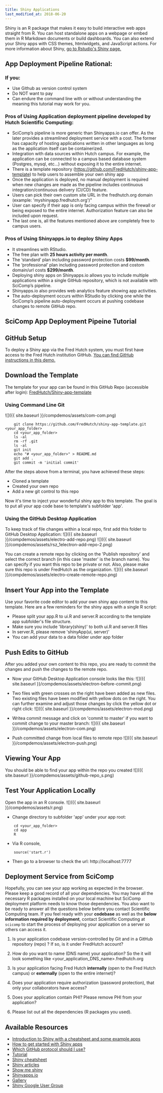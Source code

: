 ```yaml
---
title: Shiny Applications
last_modified_at: 2018-06-20
---
```


Shiny is an R package that makes it easy to build interactive web apps straight from R. You can host standalone apps on a webpage or embed them in R Markdown documents or build dashboards. You can also extend your Shiny apps with CSS themes, htmlwidgets, and JavaScript actions. For more information about Shiny, [go to Rstudio's Shiny page.](https://shiny.rstudio.com)

## App Deployment Pipeline Rational:

### If you:
- Use Github as version control system
- Do NOT want to pay 
- Can endure the command line with or without understanding the meaning this tutorial may work for you. 


### Pros of Using Application deployment pipeline developed by Hutch Scientific Computing:
- SciComp’s pipeline is more generic than Shinyapps.io can offer. As the later provides a streamlined deployment service with a cost. The former has capacity of hosting applications written in other languages as long as the application itself can be containerized. 
- Integration with data sources within Hutch campus. For example, the application can be connected to a campus based database system (Postgres, mysql, etc…) without exposing it to the entire internet. 
- There is a template repository (https://github.com/FredHutch/shiny-app-template) to help users to assemble your own shiny app
- Once the application is deployed, no manual deployment is required when new changes are made as the pipeline includes continuous integration/continuous delivery (CI/CD) feature. 
- Users can pick their own custom site URL in the fredhutch.org domain (example: 'myshinyapp.fredhutch.org')"
- User can specify if their app is only facing campus within the firewall or being exposed to the entire internet. Authorization feature can also be included upon request. 
- The last one is, all the features mentioned above are completely free to campus users. 


### Pros of Using Shinyapps.io to deploy Shiny Apps
- It streamlines with RStudio. 
- The free plan with **25 hours activity per month**. 
- The ‘standard’ plan including password protection costs **$99/month**.
- The ‘professional’ plan including password protection and costom domain/url costs **$299/month**.
- Deploying shiny apps on Shinyapps.io allows you to include multiple applications within a single GitHub repository, which is not available with SciComp’s pipeline. 
- Shinyapps.io also provides web analytics feature showing app activities. 
- The auto-deployment occurs within RStudio by clicking one while the SciComp’s pipeline auto-deployment occurs at pushing codebase changes to remote GitHub repo. 

## SciComp App Deployment Pipeine Tutorial

## GitHub Setup
To deploy a Shiny app via the Fred Hutch system, you must first have access to the Fred Hutch institution GitHub.  [You can find GitHub instructions in this demo.](https://fredhutch.github.io/wiki/compdemos/comp_github/)

## Download the Template
The template for your app can be found in this GitHub Repo (accessible after login):
[FredHutch/Shiny-app-template](https://github.com/FredHutch/shiny-app-template)

### Using Command Line Git
![]({{ site.baseurl }}/compdemos/assets/com-com.png)
```
    git clone https://github.com/FredHutch/shiny-app-template.git <your_app_folder>
    cd <your_app_folder>
    ls -al
    rm -rf .git
    ls -al
    git init
    echo "# <your_app_folder>" > README.md
    git add .
    git commit -m 'initial commit'
```
After the steps above from a terminal, you have achieved these steps:
- Cloned a template
- Created your own repo
- Add a new git control to this repo

Now it's time to inject your wonderful shiny app to this template. The goal is to put all your app code base to template's subfolder 'app'.  

### Using the GitHub Desktop Application

To keep track of file changes within a local repo, first add this folder to GitHub Desktop Application:
![]({{ site.baseurl }}/compdemos/assets/electro-add-repo.png)
![]({{ site.baseurl }}/compdemos/assets/rsz_1electron-add-repo-2.png)

You can create a remote repo by clicking on the 'Publish repository' and select the correct branch (in this case 'master' is the branch name). You can specify if you want this repo to be private or not. Also, please make sure this repo is under FredHutch as the organization.
![]({{ site.baseurl }}/compdemos/assets/electro-create-remote-repo.png)

## Insert Your App into the Template
Use your favorite code editor to add your own shiny app content to this template.  Here are a few reminders for the shiny apps with a single R script:

- Please split your app.R to ui.R and server.R according to the template app subfolder's file structure.
- Make sure you include 'library(shiny)' to both ui.R and server.R files
- In server.R, please remove 'shinyApp(ui, server)'
- You can add your data to a data folder under app folder

## Push Edits to GitHub
After you added your own content to this repo, you are ready to commit the changes and push the changes to the remote repo.

- Now your GitHub Desktop Application console looks like this:
![]({{ site.baseurl }}/compdemos/assets/electron-before-commit.png)

- Two files with green crosses on the right have been added as new files.
Two existing files have been modified with yellow dots on the right.
You can further examine and adjust those changes by click the yellow dot or right click:
![]({{ site.baseurl }}/compdemos/assets/electron-mod.png)

- Writea commit message and click on 'commit to master' if you want to commit change to your master branch:
![]({{ site.baseurl }}/compdemos/assets/electron-com.png)

- Push committed change from local files to remote repo
![]({{ site.baseurl }}/compdemos/assets/electron-push.png)

## Viewing Your App
You should be able to find your app within the repo you created
![]({{ site.baseurl }}/compdemos/assets/github-repo_s.png)

<!--Please also add topics 'r' and 'shiny'
![](/{{ site.baseurl }}/compdemos/assets/GitHub-add-labels-3.png)-->

## Test Your Application Locally
Open the app in an R console.
![]({{ site.baseurl }}/compdemos/assets/r.png)

- Change directory to subfolder 'app' under your app root:
``` 
    cd <your_app_folder>
    cd app
    R
```
- Via R console, 
``` 
    source('start.r') 
```

- Then go to a browser to check the url: http://localhost:7777



## Deployment Service from SciComp
Hopefully, you can see your app working as expected in the browser. Please keep a good record of all your dependencies. You may have all the necessary R packages installed on your local machine but SciComp deployment platform needs to know those dependencies.  You also want to be ready to answer all the questions below before you contact Scientific Computing team.  If you feel ready with your **codebase** as well as the **below information required by deployment**, contact Scientific Computing at `scicomp` to start the process of deploying your application on a server so others can access it.

1.  Is your application codebase version-controlled by Git and in a GitHub repository (repo) ?  If so, is it under FredHutch account?

2. How do you want to name (DNS name) your application? So the it will look something like <your_application_DNS_name>.fredhutch.org

3. Is your application facing Fred Hutch **internally** (open to the Fred Hutch campus) or **externally** (open to the entire internet)?

4. Does your application require authorization (password protection), that only your collaborators have access?

5. Does your application contain PHI? Please remove PHI from your application?

6. Please list out all the dependencies (R packages you used).


## Available Resources
- [Introduction to Shiny with a cheatsheet and some example apps](http://zevross.com/blog/2016/04/19/r-powered-web-applications-with-shiny-a-tutorial-and-cheat-sheet-with-40-example-apps/)
- [How to get started with Shiny apps](https://shiny.rstudio.com/articles/build.html)
- [Which GitHub protocol should I use?](https://gist.github.com/grawity/4392747)
- [Tutorial](http://shiny.rstudio.com/tutorial/)
- [Shiny cheatsheet](http://shiny.rstudio.com/images/shiny-cheatsheet.pdf)
- [Shiny articles](http://shiny.rstudio.com/articles/)
- [Show me shiny](http://www.showmeshiny.com/)
- [Shinyapps.io](http://www.shinyapps.io/)
- [Gallery](http://shiny.rstudio.com/gallery/google-charts.html)
- [Shiny Google User Group](https://groups.google.com/forum/#!forum/shiny-discuss)
